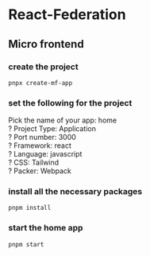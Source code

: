 # React-Federation

## Micro frontend

### create the project

`pnpx create-mf-app`

### set the following for the project

Pick the name of your app: home<br>
? Project Type: Application<br>
? Port number: 3000<br>
? Framework: react<br>
? Language: javascript<br>
? CSS: Tailwind<br>
? Packer: Webpack<br>

### install all the necessary packages

`pnpm install`

### start the home app

`pnpm start`
